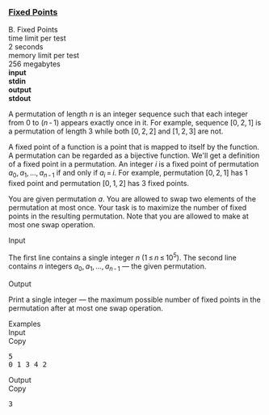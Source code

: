 <h3><a href="https://codeforces.com/contest/347/problem/B" target="_blank" rel="noopener noreferrer">Fixed Points</a></h3>

<div class="header"><div class="title">B. Fixed Points</div><div class="time-limit"><div class="property-title">time limit per test</div>2 seconds</div><div class="memory-limit"><div class="property-title">memory limit per test</div>256 megabytes</div><div class="input-file input-standard" style="font-weight: bold"><div class="property-title">input</div>stdin</div><div class="output-file output-standard" style="font-weight: bold"><div class="property-title">output</div>stdout</div></div><div><p>A permutation of length <span class="tex-span"><i>n</i></span> is an integer sequence such that each integer from 0 to <span class="tex-span">(<i>n</i> - 1)</span> appears exactly once in it. For example, sequence <span class="tex-span">[0, 2, 1]</span> is a permutation of length 3 while both <span class="tex-span">[0, 2, 2]</span> and <span class="tex-span">[1, 2, 3]</span> are not.</p><p>A fixed point of a function is a point that is mapped to itself by the function. A permutation can be regarded as a bijective function. We'll get a definition of a fixed point in a permutation. An integer <span class="tex-span"><i>i</i></span> is a fixed point of permutation <span class="tex-span"><i>a</i><sub class="lower-index">0</sub>, <i>a</i><sub class="lower-index">1</sub>, ..., <i>a</i><sub class="lower-index"><i>n</i> - 1</sub></span> if and only if <span class="tex-span"><i>a</i><sub class="lower-index"><i>i</i></sub> = <i>i</i></span>. For example, permutation <span class="tex-span">[0, 2, 1]</span> has <span class="tex-span">1</span> fixed point and permutation <span class="tex-span">[0, 1, 2]</span> has <span class="tex-span">3</span> fixed points.</p><p>You are given permutation <span class="tex-span"><i>a</i></span>. You are allowed to swap two elements of the permutation at most once. Your task is to maximize the number of fixed points in the resulting permutation. Note that you are allowed to make at most one swap operation.</p></div><div class="input-specification"><div class="section-title">Input</div><p>The first line contains a single integer <span class="tex-span"><i>n</i></span> <span class="tex-span">(1 ≤ <i>n</i> ≤ 10<sup class="upper-index">5</sup>)</span>. The second line contains <span class="tex-span"><i>n</i></span> integers <span class="tex-span"><i>a</i><sub class="lower-index">0</sub>, <i>a</i><sub class="lower-index">1</sub>, ..., <i>a</i><sub class="lower-index"><i>n</i> - 1</sub></span> — the given permutation.</p></div><div class="output-specification"><div class="section-title">Output</div><p>Print a single integer — the maximum possible number of fixed points in the permutation after at most one swap operation.</p></div><div class="sample-tests"><div class="section-title">Examples</div><div class="sample-test"><div class="input"><div class="title">Input<div title="Copy" data-clipboard-target="#id006934306619726288" id="id0005951370770380149" class="input-output-copier">Copy</div></div><pre id="id006934306619726288">5<br>0 1 3 4 2<br></pre></div><div class="output"><div class="title">Output<div title="Copy" data-clipboard-target="#id009668207509551962" id="id0014559756124850132" class="input-output-copier">Copy</div></div><pre id="id009668207509551962">3<br></pre></div></div></div>